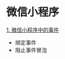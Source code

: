 # 微信小程序

[1. 微信小程序中的事件](https://github.com/clouddawn/blog/blob/main/md/md6/215%20%E5%BE%AE%E4%BF%A1%E5%B0%8F%E7%A8%8B%E5%BA%8F%E4%B8%AD%E7%9A%84%E4%BA%8B%E4%BB%B6.md)

* 绑定事件
* 阻止事件冒泡